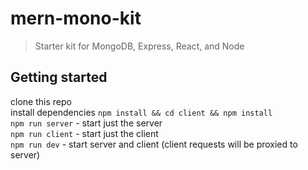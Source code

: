 # mern-mono-kit
> Starter kit for MongoDB, Express, React, and Node
## Getting started
clone this repo \
install dependencies `npm install && cd client && npm install` \
`npm run server` - start just the server \
`npm run client` - start just the client \
`npm run dev` - start server and client (client requests will be proxied to server)
